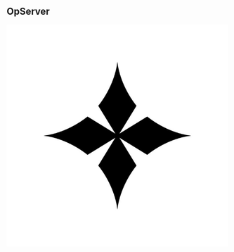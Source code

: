## OpServer
![Logotipo do projeto](https://github.com/caiomayan/OpServer/blob/main/img/0b5fecd7ea7e9f0dc0ec6c4c64d5f904.jpg?raw=true)
